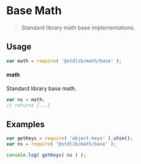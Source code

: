 # Base Math

> Standard library math base implementations.

<section class="usage">

## Usage

```javascript
var math = require( '@stdlib/math/base' );
```

#### math

Standard library base math.

```javascript
var ns = math;
// returns {...}
```

</section>

<!-- /.usage -->

<!-- Package notes. Make sure to keep an empty line after the `section` element and another before the `/section` close. -->

<section class="notes">

</section>

<!-- /.notes -->

<section class="examples">

## Examples

<!-- TODO: better examples -->

<!-- eslint no-undef: "error" -->

```javascript
var getKeys = require( 'object-keys' ).shim();
var ns = require( '@stdlib/math/base' );

console.log( getKeys( ns ) );
```

</section>

<!-- /.examples -->

<section class="links">

</section>

<!-- /.links -->
